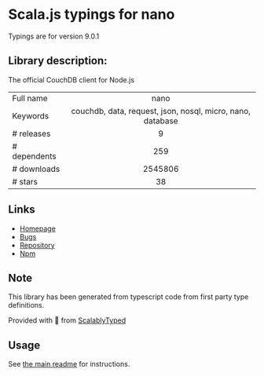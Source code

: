 
# Scala.js typings for nano

Typings are for version 9.0.1

## Library description:
The official CouchDB client for Node.js

|                    |                 |
| ------------------ | :-------------: |
| Full name          | nano |
| Keywords           | couchdb, data, request, json, nosql, micro, nano, database |
| # releases         | 9 |
| # dependents       | 259 |
| # downloads        | 2545806 |
| # stars            | 38 |

## Links
- [Homepage](http://github.com/apache/couchdb-nano)
- [Bugs](https://github.com/apache/couchdb-nano/issues)
- [Repository](https://github.com/apache/couchdb-nano)
- [Npm](https://www.npmjs.com/package/nano)
    


## Note
This library has been generated from typescript code from first party type definitions.

Provided with :purple_heart: from [ScalablyTyped](https://github.com/oyvindberg/ScalablyTyped)

## Usage
See [the main readme](../../readme.md) for instructions.


